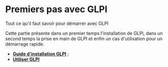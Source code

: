 Premiers pas avec GLPI
======================

Tout ce qu'il faut savoir pour démarrer avec GLPI

Cette partie présente dans un premier temps l'installation de GLPI, dans un second temps la prise en main de GLPI et enfin un cas d'utilisation pour un démarrage rapide.

-   **[Guide d'installation GLPI](index.php?fr/02_Premiers_pas_avec_GLPI/02_Déployer_GLPI/02_Déployer_GLPI.md)** ;
-   **[Utiliser GLPI](index.php?fr/02_Premiers_pas_avec_GLPI/03_Utiliser_GLPI/01_Utiliser_GLPI.md)**
     

